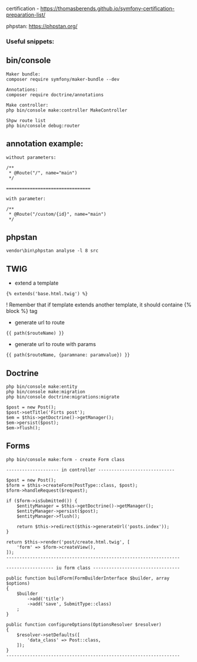 certification - https://thomasberends.github.io/symfony-certification-preparation-list/

phpstan: https://phpstan.org/

### Useful snippets:

## bin/console

```
Maker bundle:
composer require symfony/maker-bundle --dev

Annotations:
composer require doctrine/annotations

Make controller:
php bin/console make:controller MakeController

Shpw route list
php bin/console debug:router

```

## annotation example:

```
without parameters:

/**
 * @Route("/", name="main")
 */

================================

with parameter:

/**
 * @Route("/custom/{id}", name="main")
 */

```

## phpstan

``
vendor\bin\phpstan analyse -l 8 src
``

## TWIG

- extend a template
```
{% extends('base.html.twig') %}
```
! Remember that if template extends another template, it should containe {% block %} tag

- generate url to route

```
{{ path($routeName) }}
```

- generate url to route with params

```
{{ path($routeName, {paramnane: paramvalue}) }}
```

## Doctrine

```
php bin/console make:entity
php bin/console make:migration
php bin/console doctrine:migrations:migrate

$post = new Post();
$post->setTitle('Firts post');
$em = $this->getDoctrine()->getManager();
$em->persist($post);
$em->flush();
```

## Forms
```
php bin/console make:form - create Form class

-------------------- in controller -----------------------------

$post = new Post();
$form = $this->createForm(PostType::class, $post);
$form->handleRequest($request);

if ($form->isSubmitted()) {
    $entityManager = $this->getDoctrine()->getManager();
    $entityManager->persist($post);
    $entityManager->flush();
    
    return $this->redirect($this->generateUrl('posts.index'));
}

return $this->render('post/create.html.twig', [
    'form' => $form->createView(),
]);
------------------------------------------------------------------

------------------ iu form class ---------------------------------

public function buildForm(FormBuilderInterface $builder, array $options)
{
    $builder
        ->add('title')
        ->add('save', SubmitType::class)
    ;
}

public function configureOptions(OptionsResolver $resolver)
{
    $resolver->setDefaults([
        'data_class' => Post::class,
    ]);
}
------------------------------------------------------------------
```